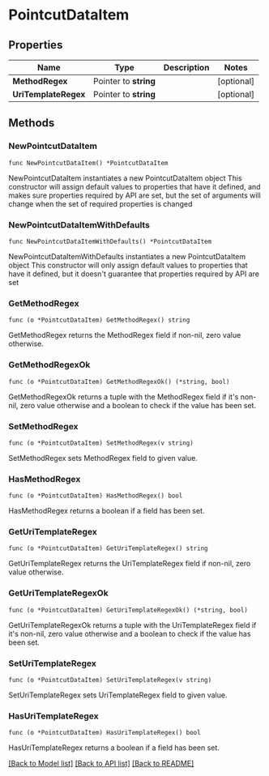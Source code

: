 # PointcutDataItem

## Properties

Name | Type | Description | Notes
------------ | ------------- | ------------- | -------------
**MethodRegex** | Pointer to **string** |  | [optional] 
**UriTemplateRegex** | Pointer to **string** |  | [optional] 

## Methods

### NewPointcutDataItem

`func NewPointcutDataItem() *PointcutDataItem`

NewPointcutDataItem instantiates a new PointcutDataItem object
This constructor will assign default values to properties that have it defined,
and makes sure properties required by API are set, but the set of arguments
will change when the set of required properties is changed

### NewPointcutDataItemWithDefaults

`func NewPointcutDataItemWithDefaults() *PointcutDataItem`

NewPointcutDataItemWithDefaults instantiates a new PointcutDataItem object
This constructor will only assign default values to properties that have it defined,
but it doesn't guarantee that properties required by API are set

### GetMethodRegex

`func (o *PointcutDataItem) GetMethodRegex() string`

GetMethodRegex returns the MethodRegex field if non-nil, zero value otherwise.

### GetMethodRegexOk

`func (o *PointcutDataItem) GetMethodRegexOk() (*string, bool)`

GetMethodRegexOk returns a tuple with the MethodRegex field if it's non-nil, zero value otherwise
and a boolean to check if the value has been set.

### SetMethodRegex

`func (o *PointcutDataItem) SetMethodRegex(v string)`

SetMethodRegex sets MethodRegex field to given value.

### HasMethodRegex

`func (o *PointcutDataItem) HasMethodRegex() bool`

HasMethodRegex returns a boolean if a field has been set.

### GetUriTemplateRegex

`func (o *PointcutDataItem) GetUriTemplateRegex() string`

GetUriTemplateRegex returns the UriTemplateRegex field if non-nil, zero value otherwise.

### GetUriTemplateRegexOk

`func (o *PointcutDataItem) GetUriTemplateRegexOk() (*string, bool)`

GetUriTemplateRegexOk returns a tuple with the UriTemplateRegex field if it's non-nil, zero value otherwise
and a boolean to check if the value has been set.

### SetUriTemplateRegex

`func (o *PointcutDataItem) SetUriTemplateRegex(v string)`

SetUriTemplateRegex sets UriTemplateRegex field to given value.

### HasUriTemplateRegex

`func (o *PointcutDataItem) HasUriTemplateRegex() bool`

HasUriTemplateRegex returns a boolean if a field has been set.


[[Back to Model list]](../README.md#documentation-for-models) [[Back to API list]](../README.md#documentation-for-api-endpoints) [[Back to README]](../README.md)


